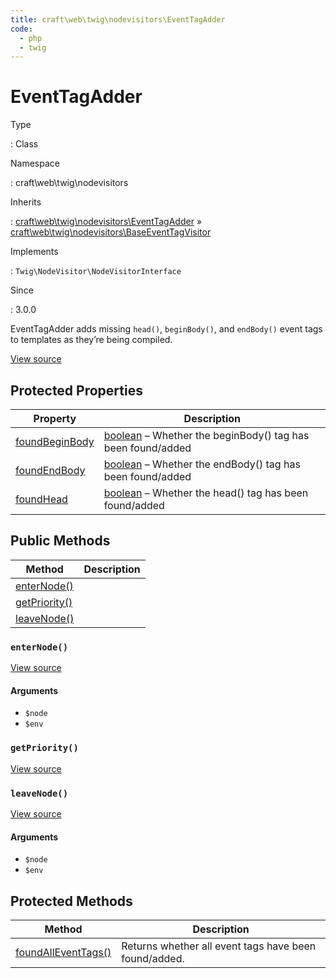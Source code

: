 ```yaml
---
title: craft\web\twig\nodevisitors\EventTagAdder
code:
  - php
  - twig
---
```


# EventTagAdder

Type

:   Class

Namespace

:   craft\web\twig\nodevisitors

Inherits

:   [craft\web\twig\nodevisitors\EventTagAdder](craft-web-twig-nodevisitors-eventtagadder.md) &raquo;
[craft\web\twig\nodevisitors\BaseEventTagVisitor](craft-web-twig-nodevisitors-baseeventtagvisitor.md)

Implements

:   `Twig\NodeVisitor\NodeVisitorInterface`

Since

:   3.0.0



EventTagAdder adds missing `head()`, `beginBody()`, and `endBody()` event tags to templates as they’re being compiled.





[View source](https://github.com/craftcms/cms/blob/master/src/web/twig/nodevisitors/EventTagAdder.php)




## Protected Properties

| Property                                                                                                                                         | Description
| ------------------------------------------------------------------------------------------------------------------------------------------------ | ---------------------------------------------------------------------------------------------------
| [foundBeginBody](craft-web-twig-nodevisitors-baseeventtagvisitor.md#foundbeginbody "Defined by craft\web\twig\nodevisitors\BaseEventTagVisitor") | [boolean](http://php.net/language.types.boolean) – Whether the beginBody() tag has been found/added
| [foundEndBody](craft-web-twig-nodevisitors-baseeventtagvisitor.md#foundendbody "Defined by craft\web\twig\nodevisitors\BaseEventTagVisitor")     | [boolean](http://php.net/language.types.boolean) – Whether the endBody() tag has been found/added
| [foundHead](craft-web-twig-nodevisitors-baseeventtagvisitor.md#foundhead "Defined by craft\web\twig\nodevisitors\BaseEventTagVisitor")           | [boolean](http://php.net/language.types.boolean) – Whether the head() tag has been found/added



## Public Methods

| Method                                                                           | Description
| -------------------------------------------------------------------------------- | -----------
| [enterNode()](craft-web-twig-nodevisitors-eventtagadder.md#method-enternode)     |
| [getPriority()](craft-web-twig-nodevisitors-eventtagadder.md#method-getpriority) |
| [leaveNode()](craft-web-twig-nodevisitors-eventtagadder.md#method-leavenode)     |

### `enterNode()`










[View source](https://github.com/craftcms/cms/blob/master/src/web/twig/nodevisitors/EventTagAdder.php#L33-L46)


#### Arguments

- `$node`
- `$env`




### `getPriority()`










[View source](https://github.com/craftcms/cms/blob/master/src/web/twig/nodevisitors/EventTagAdder.php#L59-L63)






### `leaveNode()`










[View source](https://github.com/craftcms/cms/blob/master/src/web/twig/nodevisitors/EventTagAdder.php#L51-L54)


#### Arguments

- `$node`
- `$env`






## Protected Methods

| Method                                                                                                                                                          | Description
| --------------------------------------------------------------------------------------------------------------------------------------------------------------- | -----------------------------------------------------
| [foundAllEventTags()](craft-web-twig-nodevisitors-baseeventtagvisitor.md#method-foundalleventtags "Defined by craft\web\twig\nodevisitors\BaseEventTagVisitor") | Returns whether all event tags have been found/added.






